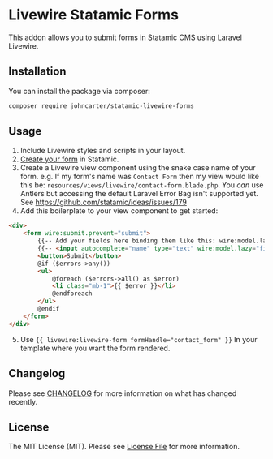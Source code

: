 # Livewire Statamic Forms

This addon allows you to submit forms in Statamic CMS using Laravel Livewire.

## Installation

You can install the package via composer:

```bash
composer require johncarter/statamic-livewire-forms
```

## Usage

1. Include Livewire styles and scripts in your layout.
2. [Create your form](https://statamic.dev/forms#create-the-form) in Statamic.
3. Create a Livewire view component using the snake case name of your form. e.g. If my form's name was `Contact Form` then my view would like this be: `resources/views/livewire/contact-form.blade.php`. You _can_ use Antlers but accessing the default Laravel Error Bag isn't supported yet. See https://github.com/statamic/ideas/issues/179
4. Add this boilerplate to your view component to get started:
```html
<div>
    <form wire:submit.prevent="submit">
        {{-- Add your fields here binding them like this: wire:model.lazy="fields.your_field_name" --}}
        {{-- <input autocomplete="name" type="text" wire:model.lazy="fields.name" /> --}}
        <button>Submit</button>
        @if ($errors->any())
        <ul>
            @foreach ($errors->all() as $error)
            <li class="mb-1">{{ $error }}</li>
            @endforeach
        </ul>
        @endif
    </form>
</div>
```
5. Use `{{ livewire:livewire-form formHandle="contact_form" }}` In your template where you want the form rendered.

## Changelog

Please see [CHANGELOG](CHANGELOG.md) for more information on what has changed recently.

## License

The MIT License (MIT). Please see [License File](LICENSE.md) for more information.